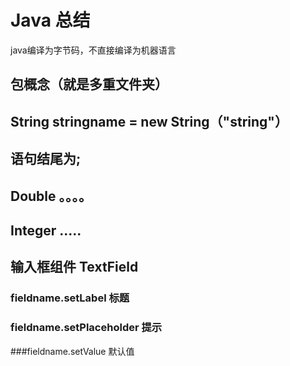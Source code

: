# Java 总结
java编译为字节码，不直接编译为机器语言
## 包概念（就是多重文件夹）
## String  stringname = new String（"string"）
## 语句结尾为;
##  Double 。。。。
## Integer .....
## 输入框组件 TextField  
### fieldname.setLabel    标题
### fieldname.setPlaceholder   提示
###fieldname.setValue 默认值